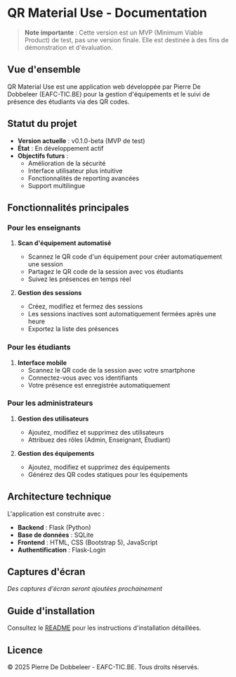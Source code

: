 # QR Material Use - Documentation

> **Note importante** : Cette version est un MVP (Minimum Viable Product) de test, pas une version finale. Elle est destinée à des fins de démonstration et d'évaluation.

## Vue d'ensemble

QR Material Use est une application web développée par Pierre De Dobbeleer (EAFC-TIC.BE) pour la gestion d'équipements et le suivi de présence des étudiants via des QR codes.

## Statut du projet

- **Version actuelle** : v0.1.0-beta (MVP de test)
- **État** : En développement actif
- **Objectifs futurs** :
  - Amélioration de la sécurité
  - Interface utilisateur plus intuitive
  - Fonctionnalités de reporting avancées
  - Support multilingue

## Fonctionnalités principales

### Pour les enseignants

1. **Scan d'équipement automatisé**
   - Scannez le QR code d'un équipement pour créer automatiquement une session
   - Partagez le QR code de la session avec vos étudiants
   - Suivez les présences en temps réel

2. **Gestion des sessions**
   - Créez, modifiez et fermez des sessions
   - Les sessions inactives sont automatiquement fermées après une heure
   - Exportez la liste des présences

### Pour les étudiants

1. **Interface mobile**
   - Scannez le QR code de la session avec votre smartphone
   - Connectez-vous avec vos identifiants
   - Votre présence est enregistrée automatiquement

### Pour les administrateurs

1. **Gestion des utilisateurs**
   - Ajoutez, modifiez et supprimez des utilisateurs
   - Attribuez des rôles (Admin, Enseignant, Étudiant)

2. **Gestion des équipements**
   - Ajoutez, modifiez et supprimez des équipements
   - Générez des QR codes statiques pour les équipements

## Architecture technique

L'application est construite avec :
- **Backend** : Flask (Python)
- **Base de données** : SQLite
- **Frontend** : HTML, CSS (Bootstrap 5), JavaScript
- **Authentification** : Flask-Login

## Captures d'écran

*Des captures d'écran seront ajoutées prochainement*

## Guide d'installation

Consultez le [README](https://github.com/pierrre2db/QR_material_use) pour les instructions d'installation détaillées.

## Licence

© 2025 Pierre De Dobbeleer - EAFC-TIC.BE. Tous droits réservés.
